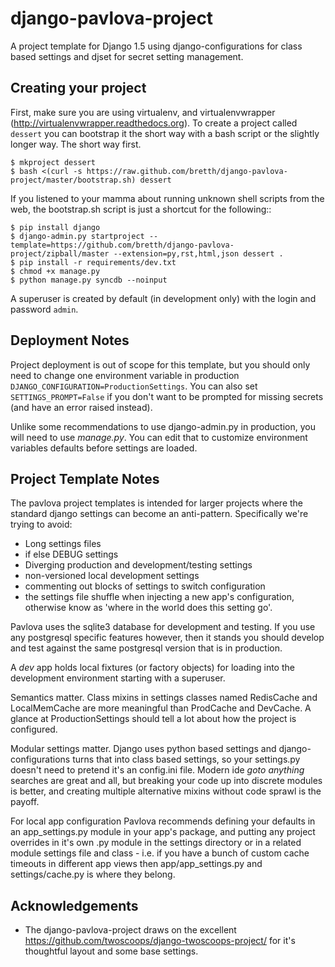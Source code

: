 django-pavlova-project
=======================

A project template for Django 1.5 using django-configurations for class based settings and djset for secret setting management.

Creating your project
----------------------

First, make sure you are using virtualenv, and virtualenvwrapper (http://virtualenvwrapper.readthedocs.org). To create a project called ``dessert`` you can bootstrap it the short way with a bash script or the slightly longer way. The short way first.

    $ mkproject dessert
    $ bash <(curl -s https://raw.github.com/bretth/django-pavlova-project/master/bootstrap.sh) dessert

If you listened to your mamma about running unknown shell scripts from the web, the bootstrap.sh script is just a shortcut for the following::

    $ pip install django
    $ django-admin.py startproject --template=https://github.com/bretth/django-pavlova-project/zipball/master --extension=py,rst,html,json dessert .
    $ pip install -r requirements/dev.txt
    $ chmod +x manage.py
    $ python manage.py syncdb --noinput

A superuser is created by default (in development only) with the login and password ``admin``.

Deployment Notes
------------------

Project deployment is out of scope for this template, but you should only need to change one environment variable in production ``DJANGO_CONFIGURATION=ProductionSettings``. You can also set ``SETTINGS_PROMPT=False`` if you don't want to be prompted for missing secrets (and have an error raised instead).

Unlike some recommendations to use django-admin.py in production, you will need to use *manage.py*. You can edit that to customize environment variables defaults before settings are loaded. 

    
Project Template Notes
------------------------
The pavlova project templates is intended for larger projects where the standard django settings can become an anti-pattern. Specifically we're trying to avoid:

 - Long settings files
 - if else DEBUG settings
 - Diverging production and development/testing settings
 - non-versioned local development settings
 - commenting out blocks of settings to switch configuration
 - the settings file shuffle when injecting a new app's configuration, otherwise know as 'where in the world does this setting go'.

Pavlova uses the sqlite3 database for development and testing. If you use any postgresql specific features however, then it stands you should develop and test against the same postgresql version that is in production.

A *dev* app holds local fixtures (or factory objects) for loading into the development environment starting with a superuser.

Semantics matter. Class mixins in settings classes named RedisCache and LocalMemCache are more meaningful than ProdCache and DevCache. A glance at ProductionSettings should tell a lot about how the project is configured.

Modular settings matter. Django uses python based settings and django-configurations turns that into class based settings, so your settings.py doesn't need to pretend it's an config.ini file. Modern ide *goto anything* searches are great and all, but breaking your code up into discrete modules is better, and creating multiple alternative mixins without code sprawl is the payoff.

For local app configuration Pavlova recommends defining your defaults in an app_settings.py module in your app's package, and putting any project overrides in it's own <app name>.py module in the settings directory or in a related module settings file and class - i.e. if you have a bunch of custom cache timeouts in different app views then app/app_settings.py and settings/cache.py is where they belong.


Acknowledgements
-----------------

 - The django-pavlova-project draws on the excellent https://github.com/twoscoops/django-twoscoops-project/ for it's thoughtful layout and some base settings.
